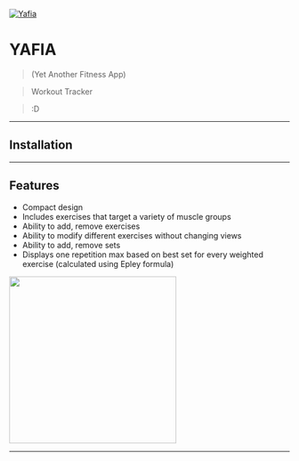 <a href="https://imgur.com/aFgRRDt"><img src="https://imgur.com/aFgRRDt" title="Yafia" alt="Yafia"></a>

# YAFIA 
> (Yet Another Fitness App)

> Workout Tracker

> :D

---

## Installation


---

## Features

- Compact design
- Includes exercises that target a variety of muscle groups
- Ability to add, remove exercises
- Ability to modify different exercises without changing views
- Ability to add, remove sets
- Displays one repetition max based on best set for every weighted exercise (calculated using Epley formula)

<img src="http://g.recordit.co/fcWfbVvosu.gif" width="300">

---
